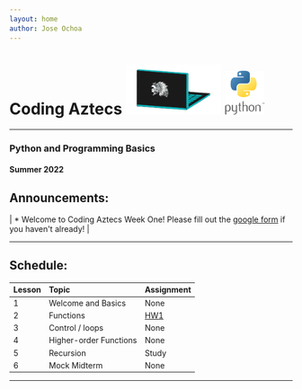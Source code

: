 ```yaml
---
layout: home
author: Jose Ochoa
---
```


# **Coding Aztecs** <img src="/images/LaptopClipart.png" alt="CA logo" style="width:170px;"/> <img src="/images/python-logo-2.png" alt="Python Logo" style="width:70px;"/>

---
### **Python and Programming Basics** 

#### Summer 2022
## Announcements: 

 | * Welcome to Coding Aztecs Week One! Please fill out the [google form](blah) if you haven't already! |

___

## Schedule: 

| Lesson | Topic                  | Assignment |
|:-------|:-----------------------|:-----------|
| 1      | Welcome and Basics     | None       |
| 2      | Functions              | [HW1](https://cs61a.org/hw/hw01/)    |
| 3      | Control / loops        | None       |
| 4      | Higher-order Functions | None       |
| 5      | Recursion              | Study      |
| 6      | Mock Midterm           | None       |

---